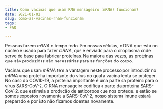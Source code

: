 ```yaml
---
title: Como vacinas que usam RNA mensageiro (mRNA) funcionam?
date: 2021-01-02
slug: como-as-vacinas-rnam-funcionam
tags:
- FAQ

---
```

Pessoas fazem _mRNA_ o tempo todo. Em nossas células, o DNA que está no núcleo é usado para fazer _mRNA_, que é enviado para o citoplasma onde serve de base para fabricar proteínas. Na maioria das vezes, as proteínas que são produzidas são necessárias para as funções do corpo.

Vacinas que usam _mRNA_ tem a vantagem neste processo por introduzir no _mRNA_ uma proteína importante do vírus no qual a vacina tenta se proteger. No caso do COVID-19, a proteína importante é uma parte da proteína para o vírus SARS-CoV-2. O RNA mensageiro codifica a parte da proteína SARS-CoV-2, que estimula a produção de anticorpos que nos protege, e então se somos expostos novamente a SARS-CoV-2, nosso sistema imune estará preparado e por isto não ficamos doentes novamente.
